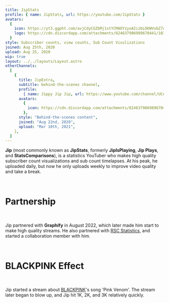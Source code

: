 ```yaml
---
title: JipStats
profile: { name: JipStats, url: https://youtube.com/JipStats }
avatars:
  {
    icon: https://yt3.ggpht.com/avjCdyCGZbMj1stYCMAOYzyoA2izbLDKWVobZ7dhiYzdgrU6XfPpPLyYXLEole0KXVAoE3u2=s176-c-k-c0x00ffffff-no-rj,
    logo: https://cdn.discordapp.com/attachments/824637986989670441/1030405636552409108/STATS_BOTH.png,
  }
style: Subscriber counts, view counts, Sub Count Visulizations
joined: Aug 25th, 2020
upload: Aug 25, 2020
wip: true
layout: ../../layouts/Layout.astro
otherChannels:
  [
    {
      title: JipExtra,
      subtitle: behind-the-scenes channel,
      profile:
        { name: Jippy Jip Jip, url: https://www.youtube.com/channel/UCnuk8BR018CTSZMLs9iKDLQ },
      avatars:
        {
          icon: https://cdn.discordapp.com/attachments/824637986989670441/1030405636552409108/STATS_BOTH.png ,
        },
      style: "Behind-the-scenes content",
      joined: "Aug 22nd, 2020",
      upload: "Mar 10th, 2021",
    },
  ]
---
```


**Jip** (most commonly known as **JipStats**, formerly **JipIsPlaying**, **Jip Plays**, and **StatsComparisons**), is a statistics YouTuber who makes high quality subscriber count visualizations and sub count timelapses. At his peak, he uploaded daily, but now he only uploads weekly to improve video quality and take a break.

<br />

# Partnership

<br />

Jip partnered with **Graphify** in August 2022, which later made him start to make high quality streams. He also partnered with [RSC Statistics](/wiki/RSC), and started a collaboration member with him.

<br />

# BLACKPINK Effect

<br />

Jip started a stream about [BLACKPINK](https://youtube.fandom.com/wiki/BLACKPINK)'s song 'Pink Venom'. The stream later began to blow up, and Jip hit 1K, 2K, and 3K relatively quickly.
